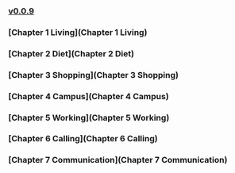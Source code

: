 ### [v0.0.9](https://github.com/littleflute/english/edit/master/Chao%20qing%20song/readme.md)
### [Chapter 1 Living](Chapter 1 Living)
### [Chapter 2 Diet](Chapter 2 Diet)
### [Chapter 3 Shopping](Chapter 3 Shopping)
### [Chapter 4 Campus](Chapter 4 Campus)
### [Chapter 5 Working](Chapter 5 Working)
### [Chapter 6 Calling](Chapter 6 Calling)
### [Chapter 7 Communication](Chapter 7 Communication)

